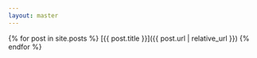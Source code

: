 ```yaml
---
layout: master
---
```


{% for post in site.posts %}
[{{ post.title }}]({{ post.url | relative_url }})
{% endfor %}
